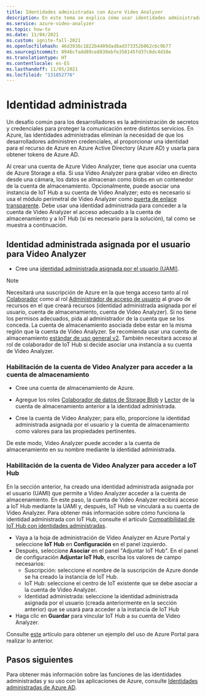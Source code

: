 ```yaml
---
title: Identidades administradas con Azure Video Analyzer
description: En este tema se explica cómo usar identidades administradas con Azure Video Analyzer.
ms.service: azure-video-analyzer
ms.topic: how-to
ms.date: 11/04/2021
ms.custom: ignite-fall-2021
ms.openlocfilehash: 46d3936c1822b4409dad8ad373352b062c6c9b77
ms.sourcegitcommit: 8946cfadd89ce8830ebfe358145fd37c0dc4d10e
ms.translationtype: HT
ms.contentlocale: es-ES
ms.lasthandoff: 11/05/2021
ms.locfileid: "131852776"
---
```

# <a name="managed-identity"></a>Identidad administrada

Un desafío común para los desarrolladores es la administración de secretos y credenciales para proteger la comunicación entre distintos servicios. En Azure, las identidades administradas eliminan la necesidad de que los desarrolladores administren credenciales, al proporcionar una identidad para el recurso de Azure en Azure Active Directory (Azure AD) y usarla para obtener tokens de Azure AD.

Al crear una cuenta de Azure Video Analyzer, tiene que asociar una cuenta de Azure Storage a ella. Si usa Video Analyzer para grabar vídeo en directo desde una cámara, los datos se almacenan como blobs en un contenedor de la cuenta de almacenamiento. Opcionalmente, puede asociar una instancia de IoT Hub a su cuenta de Video Analyzer; esto es necesario si usa el módulo perimetral de Video Analyzer como [puerta de enlace transparente](./cloud/use-remote-device-adapter.md). Debe usar una identidad administrada para conceder a la cuenta de Video Analyzer el acceso adecuado a la cuenta de almacenamiento y a IoT Hub (si es necesario para la solución), tal como se muestra a continuación.

## <a name="user-assigned-managed-identity-for-video-analyzer"></a>Identidad administrada asignada por el usuario para Video Analyzer

* Cree una [identidad administrada asignada por el usuario (UAMI)](../../active-directory/managed-identities-azure-resources/how-to-manage-ua-identity-portal.md#create-a-user-assigned-managed-identity).

> [!NOTE]
> Necesitará una suscripción de Azure en la que tenga acceso tanto al rol [Colaborador](../../role-based-access-control/built-in-roles.md#contributor) como al rol [Administrador de acceso de usuario](../../role-based-access-control/built-in-roles.md#user-access-administrator) al grupo de recursos en el que creará recursos (identidad administrada asignada por el usuario, cuenta de almacenamiento, cuenta de Video Analyzer). Si no tiene los permisos adecuados, pida al administrador de la cuenta que se los conceda. La cuenta de almacenamiento asociada debe estar en la misma región que la cuenta de Video Analyzer. Se recomienda usar una cuenta de almacenamiento [estándar de uso general v2](../../storage/common/storage-account-overview.md#types-of-storage-accounts).
También necesitará acceso al rol de colaborador de IoT Hub si decide asociar una instancia a su cuenta de Video Analyzer.

### <a name="enable-video-analyzer-account-to-access-storage-account"></a>Habilitación de la cuenta de Video Analyzer para acceder a la cuenta de almacenamiento

* Cree una cuenta de almacenamiento de Azure.

* Agregue los roles [Colaborador de datos de Storage Blob](../../role-based-access-control/built-in-roles.md#storage-blob-data-contributor) y [Lector](../../role-based-access-control/built-in-roles.md#reader) de la cuenta de almacenamiento anterior a la identidad administrada.

* Cree la cuenta de Video Analyzer; para ello, proporcione la identidad administrada asignada por el usuario y la cuenta de almacenamiento como valores para las propiedades pertinentes.

De este modo, Video Analyzer puede acceder a la cuenta de almacenamiento en su nombre mediante la identidad administrada.

### <a name="enable-video-analyzer-account-to-access-iot-hub"></a>Habilitación de la cuenta de Video Analyzer para acceder a IoT Hub

En la sección anterior, ha creado una identidad administrada asignada por el usuario (UAMI) que permite a Video Analyzer acceder a la cuenta de almacenamiento. En este paso, la cuenta de Video Analyzer recibirá acceso a IoT Hub mediante la UAMI y, después, IoT Hub se vinculará a su cuenta de Video Analyzer. Para obtener más información sobre cómo funciona la identidad administrada con IoT Hub, consulte el artículo [Compatibilidad de IoT Hub con identidades administradas](../../iot-hub/iot-hub-managed-identity.md).

* Vaya a la hoja de administración de Video Analyzer en Azure Portal y seleccione **IoT Hub** en **Configuración** en el panel izquierdo.
* Después, seleccione **Asociar** en el panel "Adjuntar IoT Hub". En el panel de configuración **Adjuntar IoT Hub**, escriba los valores de campo necesarios:
    * Suscripción: seleccione el nombre de la suscripción de Azure donde se ha creado la instancia de IoT Hub.
    * IoT Hub: seleccione el centro de IoT existente que se debe asociar a la cuenta de Video Analyzer.
    * Identidad administrada: seleccione la identidad administrada asignada por el usuario (creada anteriormente en la sección anterior) que se usará para acceder a la instancia de IoT Hub
* Haga clic en **Guardar** para vincular IoT Hub a su cuenta de Video Analyzer.

Consulte [este](create-video-analyzer-account.md) artículo para obtener un ejemplo del uso de Azure Portal para realizar lo anterior.

## <a name="next-steps"></a>Pasos siguientes

Para obtener más información sobre las funciones de las identidades administradas y su uso con las aplicaciones de Azure, consulte [Identidades administradas de Azure AD](../../active-directory/managed-identities-azure-resources/overview.md).
